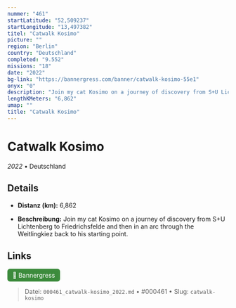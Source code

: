 ```yaml
---
nummer: "461"
startLatitude: "52,509237"
startLongitude: "13,497382"
titel: "Catwalk Kosimo"
picture: ""
region: "Berlin"
country: "Deutschland"
completed: "9.552"
missions: "18"
date: "2022"
bg-link: "https://bannergress.com/banner/catwalk-kosimo-55e1"
onyx: "0"
description: "Join my cat Kosimo on a journey of discovery from S+U Lichtenberg to Friedrichsfelde and then in an arc through the Weitlingkiez back to his starting point."
lengthKMeters: "6,862"
umap: ""
title: "Catwalk Kosimo"
---
```

# Catwalk Kosimo

*2022* • Deutschland



## Details
- **Distanz (km):** 6,862



- **Beschreibung:** Join my cat Kosimo on a journey of discovery from S+U Lichtenberg to Friedrichsfelde and then in an arc through the Weitlingkiez back to his starting point.


## Links
<div style="margin-top: 0.5em;">
<a href="https://bannergress.com/banner/catwalk-kosimo-55e1" target="_blank" style="display:inline-block;margin-right:8px;padding:6px 12px;background-color:#3c8b3c;color:white;text-decoration:none;border-radius:6px;">🔗 Bannergress</a>

</div>


> Datei: `000461_catwalk-kosimo_2022.md` • #000461 • Slug: `catwalk-kosimo`
